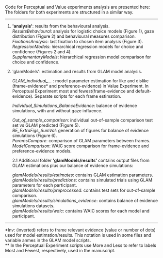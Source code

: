 Code for Perceptual and Value experiments analysis are presented here:
The folders for both experiments are structured in a similar way.

-----

1. <b>'analysis'</b>: results from the behavioural analysis.  
	<i>ResultsBehavioural</i>: analysis for logistic choice models (Figure 1), gaze distribution (Figure 2) and behavioural measures comparison.  
	<i>FixationsAnalysis</i>: last fixation to chosen item analysis (Figure 3).  
	<i>RegressionModels</i>: hierarchical regression models for choice and confidence (Figures 2 and 4).  
	<i>SupplementaryModels</i>: hierarchical regression model comparison for choice and confidence.  


2. 'glamModels'</b>: estimation and results from GLAM model analysis.

	<i>GLAM_individual_...</i> : model parameter estimation for like and dislike (frame-evidence* and preference-evidence) in Value Experiment. In Perceptual Experiment most and fewest(frame-evidence and default-evidence). Separate scripts for each frame estimation.
    
	<i>Individual_Simulations_BalanceEvidence</i>: balance of evidence simulations, with and without gaze influence.
    
	<i>Out_of_sample_comparison</i>: individual out-of-sample comparison test set vs GLAM predicted (Figure 5).  
	<i>BE_ExtraFigs_SumVal</i>: generation of figures for balance of evidence simulations (Figure 6).  
	<i>ParamsCompare</i>: comparison of GLAM parameters between frames.  
	<i>ModelComparison</i>: WAIC score comparison for frame-evidence and preference-evidence models.  

    2.1 Additional folder <b>'glamModels/results'</b> contains output files from GLAM estimations plus our balance of evidence simulations:

      <i>glamModels/results/estimates</i>: contains GLAM estimation parameters.  
      <i>glamModels/results/predictions</i>: contains simulated trials using GLAM parameters for each participant.  
      <i>glamModels/results/preprocessed</i>: contains test sets for out-of-sample comparison.  
      <i>glamModels/results/simulations_evidence</i>: contains balance of evidence simulations datasets.  
      <i>glamModels/results/waic</i>: contains WAIC scores for each model and participant.  


-----

*Inv: (inverted) refers to frame relevant evidence (value or number of dots) used for model estimation/results. This notation is used in some files and variable anmes in the GLAM model scripts.  
** In the Perceptual Experiment scripts use More and Less to refer to labels Most and Fewest, respectively, used in the manuscript.
